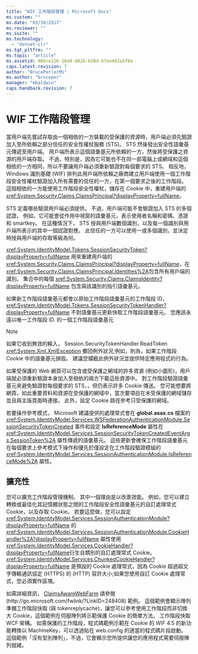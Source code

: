 ```yaml
---
title: "WIF 工作階段管理 | Microsoft Docs"
ms.custom: ""
ms.date: "03/30/2017"
ms.reviewer: ""
ms.suite: ""
ms.technology: 
  - "dotnet-clr"
ms.tgt_pltfrm: ""
ms.topic: "article"
ms.assetid: 98bce126-18a9-401b-b20d-67ee462a5f8a
caps.latest.revision: 7
author: "BrucePerlerMS"
ms.author: "bruceper"
manager: "mbaldwin"
caps.handback.revision: 7
---
```

# WIF 工作階段管理
當用戶端先嘗試存取由一個相依的一方裝載的受保護的資源時，用戶端必須先驗證加入至所依賴之部分信任的安全性權杖服務 \(STS\)。  STS 然後發出安全性語彙基元傳遞至用戶端。  用戶端所表示這個語彙基元所依賴的一方，然後將受保護之資源的用戶端存取。  不過，特別是，因為它可能也不在同一部電腦上或網域和這個相依的一方相同，所以不要讓用戶端必須重新驗證對每個要求的 STS。  相反地， Windows 識別基礎 \(WIF\) 排列此用戶端所依賴之廠商建立用戶端使用一個工作階段安全性權杖驗證加入所有需要的信任的一方，在第一個要求之後的工作階段。  這個相依的一方能使用工作階段安全性權杖，儲存在 Cookie 中，重建用戶端的 <xref:System.Security.Claims.ClaimsPrincipal?displayProperty=fullName>。  
  
 STS 定義哪些驗證用戶端必須提供。  不過，用戶端可能不會驗證加入 STS 的多個認證。  例如，它可能會從作用中視窗的語彙基元，表示使用者名稱和密碼、憑證和 smartkey。  在這種情況下， STS 授與用戶端數個識別，以及每一個識別與用戶端所表示的其中一個認證對應。  此信任的一方可以使用一或多個識別，並決定時授與用戶端的存取等級為何。  
  
 <xref:System.IdentityModel.Tokens.SessionSecurityToken?displayProperty=fullName> 用來重建用戶端的 <xref:System.Security.Claims.ClaimsPrincipal?displayProperty=fullName>，在 <xref:System.Security.Claims.ClaimsPrincipal.Identities%2A>包含所有用戶端的識別。  集合中的每個 <xref:System.Security.Claims.ClaimsIdentity?displayProperty=fullName> 包含與該識別的指引語彙基元。  
  
 如果新工作階段語彙基元都會以原始工作階段語彙基元的工作階段 ID， <xref:System.IdentityModel.Tokens.SessionSecurityTokenHandler?displayProperty=fullName> 不對語彙基元更新快取工作階段語彙基元。  您應該永遠以唯一工作階段 ID. 的一個工作階段語彙基元  
  
> [!NOTE]
>  如果它收到無效的輸入， Session.SecurityTokenHandler.ReadToken <xref:System.Xml.XmlException> 擲回例外狀況;例如，則為，如果工作階段 Cookie 中的語彙基元損毀。  建議您攔截此例外狀況並提供特定應用程式的行為。  
  
 如果受保護的 Web 網頁可以包含或受保護之網域的許多資源 \(例如小圖形\)，用戶端就必須重新驗證本身加入至相依的兩方下載這些資源中。  對工作階段驗證語彙基元來避免驗證對每個要求的 STS，，但仍表示許多 Cookie 傳送。  您可能想要將網頁，如此重要資料和資源在受保護的網域中，當次要項目在未受保護的網域儲存並且與主版頁面時連接。  此外，設定 Cookie 路徑參考只受保護的網域。  
  
 若要操作參考模式， Microsoft 建議提供的處理常式會在 **global.asax.cs** 檔案的 <xref:System.IdentityModel.Services.WSFederationAuthenticationModule.SessionSecurityTokenCreated> 事件和設定 **IsReferenceMode** 屬性在 <xref:System.IdentityModel.Services.SessionSecurityTokenCreatedEventArgs.SessionToken%2A> 屬性傳遞的語彙基元。  這些更新會確保工作階段語彙基元在每個要求上參考模式下操作和優先於僅設定在工作階段驗證模組的 <xref:System.IdentityModel.Services.SessionAuthenticationModule.IsReferenceMode%2A> 屬性。  
  
## 擴充性  
 您可以擴充工作階段管理機制。  其中一個理由是以改善效能。  例如，您可以建立轉換或最佳化其記憶體狀態之間的工作階段安全性語彙基元的自訂處理常式 Cookie，以及存取 Cookie。  若要這麼做，您可以設定 <xref:System.IdentityModel.Services.SessionAuthenticationModule?displayProperty=fullName> 的 <xref:System.IdentityModel.Services.SessionAuthenticationModule.CookieHandler%2A?displayProperty=fullName> 屬性使用 <xref:System.IdentityModel.Services.CookieHandler?displayProperty=fullName>衍生自類別的自訂處理常式 Cookie。  <xref:System.IdentityModel.Services.ChunkedCookieHandler?displayProperty=fullName> 是預設的 Cookie 處理常式，因為 Cookie 超過超文字傳輸通訊協定 \(HTTPS\) 的 \(HTTP\) 容許大小;如果您使用自訂 Cookie 處理常式，您必須實作區塊。  
  
 如需詳細資訊， [ClaimsAwareWebFarm](http://go.microsoft.com/fwlink/?LinkID=248408) 請參閱 \(http:\/\/go.microsoft.com\/fwlink\/?LinkID\=248408\) 範例。  這個範例會顯示陣列準備工作階段快取 \(與 tokenreplycache\)，讓您可以參考使用工作階段而非切換大 Cookie，這個範例在伺服陣列將示範保護 Cookie 的簡單方法。  工作階段快取 WCF 架構。  如需保護的工作階段，程式碼範例示範在 Cookie 的 WIF 4.5 的新功能轉換以 MachineKey，可以透過貼在 web.config 的適當的程式碼片段啟動。  這個範例「沒有型別陣列」，不過，它會顯示您所提供讓您的應用程式需要伺服陣列就緒。